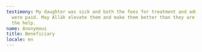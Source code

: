 ```yaml
---
testimony: My daughter was sick and both the fees for treatment and admission
  were paid. May Allāh elevate them and make them better than they are for all
  the help.
name: Anonymous
title: Beneficiary
locale: en
---
```

